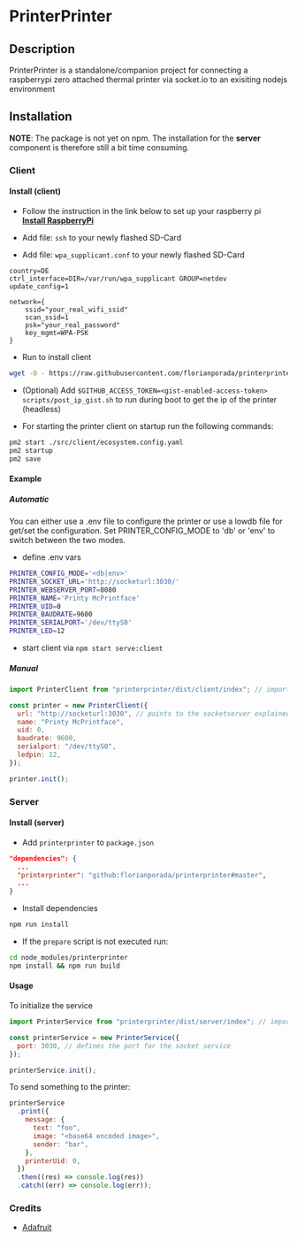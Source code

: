 # PrinterPrinter

## Description

PrinterPrinter is a standalone/companion project for connecting a raspberrypi zero attached thermal printer via socket.io to an exisiting nodejs environment

## Installation

**NOTE**: The package is not yet on npm. The installation for the **server** component is therefore still a bit time consuming.

### Client

#### Install (client)

- Follow the instruction in the link below to set up your raspberry pi\
  **[Install RaspberryPi](https://styxit.com/2017/03/14/headless-raspberry-setup.html)**

- Add file: `ssh` to your newly flashed SD-Card
- Add file: `wpa_supplicant.conf` to your newly flashed SD-Card

```config
country=DE
ctrl_interface=DIR=/var/run/wpa_supplicant GROUP=netdev
update_config=1

network={
    ssid="your_real_wifi_ssid"
    scan_ssid=1
    psk="your_real_password"
    key_mgmt=WPA-PSK
}
```

- Run to install client

```sh
wget -O - https://raw.githubusercontent.com/florianporada/printerprinter/master/scripts/install_client.sh | bash
```

- (Optional) Add `$GITHUB_ACCESS_TOKEN=<gist-enabled-access-token> scripts/post_ip_gist.sh` to run during boot to get the ip of the printer (headless)

- For starting the printer client on startup run the following commands:

```sh
pm2 start ./src/client/ecosystem.config.yaml
pm2 startup
pm2 save
```

#### Example

##### Automatic

You can either use a .env file to configure the printer or use a lowdb file for get/set the configuration.
Set PRINTER_CONFIG_MODE to 'db' or 'env' to switch between the two modes.

- define .env vars

```sh
PRINTER_CONFIG_MODE='<db|env>'
PRINTER_SOCKET_URL='http://socketurl:3030/'
PRINTER_WEBSERVER_PORT=8080
PRINTER_NAME='Printy McPrintface'
PRINTER_UID=0
PRINTER_BAUDRATE=9600
PRINTER_SERIALPORT='/dev/ttyS0'
PRINTER_LED=12
```

- start client via `npm start serve:client`

##### Manual

```javascript
import PrinterClient from "printerprinter/dist/client/index"; // import path will change

const printer = new PrinterClient({
  url: "http://socketurl:3030", // points to the socketserver explained below
  name: "Printy McPrintface",
  uid: 0,
  baudrate: 9600,
  serialport: "/dev/ttyS0",
  ledpin: 12,
});

printer.init();
```

### Server

#### Install (server)

- Add `printerprinter` to `package.json`

```json
"dependencies": {
  ...
  "printerprinter": "github:florianporada/printerprinter#master",
  ...
}
```

- Install dependencies

```sh
npm run install
```

- If the `prepare` script is not executed run:

```sh
cd node_modules/printerprinter
npm install && npm run build
```

#### Usage

To initialize the service

```javascript
import PrinterService from "printerprinter/dist/server/index"; // import path will change

const printerService = new PrinterService({
  port: 3030, // defines the port for the socket service
});

printerService.init();
```

To send something to the printer:

```javascript
printerService
  .print({
    message: {
      text: "foo",
      image: "<base64 encoded image>",
      sender: "bar",
    },
    printerUid: 0,
  })
  .then((res) => console.log(res))
  .catch((err) => console.log(err));
```

### Credits

- [Adafruit](https://github.com/adafruit/Python-Thermal-Printer)
